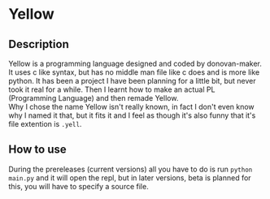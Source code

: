 # Yellow
## Description
Yellow is a programming language designed and coded by donovan-maker. It uses c like syntax, but has no middle man file like c does and is more like python. It has been a project I have been planning for a little bit, but never took it real for a while. Then I learnt how to make an actual PL (Programming Language) and then remade Yellow. <br>
Why I chose the name Yellow isn't really known, in fact I don't even know why I named it that, but it fits it and I feel as though it's also funny that it's file extention is `.yell`.
## How to use
During the prereleases (current versions) all you have to do is run `python main.py` and it will open the repl, but in later versions, beta is planned for this, you will have to specify a source file.
